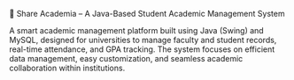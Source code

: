 
🧠 Share Academia – A Java-Based Student Academic Management System


A smart academic management platform built using Java (Swing) and MySQL, designed for universities to manage faculty and student records, real-time attendance, and GPA tracking. The system focuses on efficient data management, easy customization, and seamless academic collaboration within institutions.
